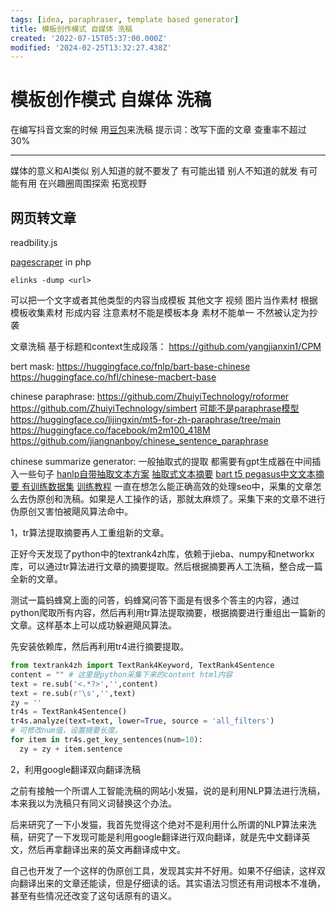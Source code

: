 ```yaml
---
tags: [idea, paraphraser, template based generator]
title: 模板创作模式 自媒体 洗稿
created: '2022-07-15T05:37:00.000Z'
modified: '2024-02-25T13:32:27.438Z'
---
```


# 模板创作模式 自媒体 洗稿

在编写抖音文案的时候 用[豆包](https://www.doubao.com)来洗稿 提示词：改写下面的文章 查重率不超过30%

---

媒体的意义和AI类似 别人知道的就不要发了 有可能出错 别人不知道的就发 有可能有用 在兴趣圈周围探索 拓宽视野

## 网页转文章

readbility.js

[pagescraper](https://github.com/Nixes/PageScraper) in php

`elinks -dump <url>`

可以把一个文字或者其他类型的内容当成模板 其他文字 视频 图片当作素材 根据模板收集素材 形成内容 注意素材不能是模板本身 素材不能单一 不然被认定为抄袭

文章洗稿 基于标题和context生成段落：
https://github.com/yangjianxin1/CPM

bert mask:
https://huggingface.co/fnlp/bart-base-chinese
https://huggingface.co/hfl/chinese-macbert-base

chinese paraphrase:
https://github.com/ZhuiyiTechnology/roformer
https://github.com/ZhuiyiTechnology/simbert
[可能不是paraphrase模型](https://github.com/ZhuiyiTechnology/WoBERT)
https://huggingface.co/lijingxin/mt5-for-zh-paraphrase/tree/main
https://huggingface.co/facebook/m2m100_418M
https://github.com/jiangnanboy/chinese_sentence_paraphrase

chinese summarize generator:
一般抽取式的提取 都需要有gpt生成器在中间插入一些句子
[hanlp自带抽取文本方案](https://blog.csdn.net/Thefreelittle/article/details/121342813)
[抽取式文本摘要](https://www.bbsmax.com/A/pRdB0nQGJn/)
[bart t5 pegasus中文文本摘要 有训练数据集](https://github.com/downw/summrization) [训练教程](https://blog.csdn.net/weixin_43718786/article/details/119741580)
一直在想怎么能正确高效的处理seo中，采集的文章怎么去伪原创和洗稿。如果是人工操作的话，那就太麻烦了。采集下来的文章不进行伪原创又害怕被飓风算法命中。

1，tr算法提取摘要再人工重组新的文章。

正好今天发现了python中的textrank4zh库，依赖于jieba、numpy和networkx库，可以通过tr算法进行文章的摘要提取。然后根据摘要再人工洗稿，整合成一篇全新的文章。

测试一篇蚂蜂窝上面的问答，蚂蜂窝问答下面是有很多个答主的内容，通过python爬取所有内容，然后再利用tr算法提取摘要，根据摘要进行重组出一篇新的文章。这样基本上可以成功躲避飓风算法。

先安装依赖库，然后再利用tr4进行摘要提取。

```python
from textrank4zh import TextRank4Keyword, TextRank4Sentence
content = "" # 这里是python采集下来的content html内容
text = re.sub('<.*?>','',content)
text = re.sub(r'\s','',text)
zy = ''
tr4s = TextRank4Sentence()
tr4s.analyze(text=text, lower=True, source = 'all_filters')
# 可修改num值，设置摘要长度。
for item in tr4s.get_key_sentences(num=10): 
  zy = zy + item.sentence
```

2，利用google翻译双向翻译洗稿

之前有接触一个所谓人工智能洗稿的网站小发猫，说的是利用NLP算法进行洗稿，本来我以为洗稿只有同义词替换这个办法。

后来研究了一下小发猫，我首先觉得这个绝对不是利用什么所谓的NLP算法来洗稿，研究了一下发现可能是利用google翻译进行双向翻译，就是先中文翻译英文，然后再拿翻译出来的英文再翻译成中文。

自己也开发了一个这样的伪原创工具，发现其实并不好用。如果不仔细读，这样双向翻译出来的文章还能读，但是仔细读的话。其实语法习惯还有用词根本不准确，甚至有些情况还改变了这句话原有的语义。
